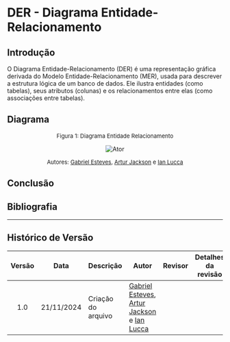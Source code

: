 # DER - Diagrama Entidade-Relacionamento

## Introdução

O Diagrama Entidade-Relacionamento (DER) é uma representação gráfica derivada do Modelo Entidade-Relacionamento (MER), usada para descrever a estrutura lógica de um banco de dados. Ele ilustra entidades (como tabelas), seus atributos (colunas) e os relacionamentos entre elas (como associações entre tabelas).

## Diagrama

<center>

<!-- ####################### Diagrama ####################### -->

<font size="2"><p style="text-align: center">Figura 1: Diagrama Entidade Relacionamento </p></font>

![Ator](../../Assets/DER.png)


<font size="2"><p style="text-align: center">Autores: [Gabriel Esteves](https://github.com/GabrielMEsteves), [Artur Jackson](https://github.com/artur-jack) e [Ian Lucca](https://github.com/IanLucca12) </p></font>

</center>

## Conclusão

## Bibliografia

******************************

## Histórico de Versão

|Versão|Data|Descrição|Autor|Revisor| Detalhes da revisão |
|:----:|----|---------|-----|:-------:|-----| 
| 1.0 | 21/11/2024 | Criação do arquivo | [Gabriel Esteves](https://github.com/GabrielMEsteves), [Artur Jackson](https://github.com/artur-jack) e [Ian Lucca](https://github.com/IanLucca12) | |  | |